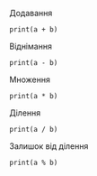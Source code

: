 Додавання
```
print(a + b)
```

Віднімання
```
print(a - b)
```

Множення
```
print(a * b)
```

Ділення
```
print(a / b)
```

Залишок від ділення 
```
print(a % b)
```
